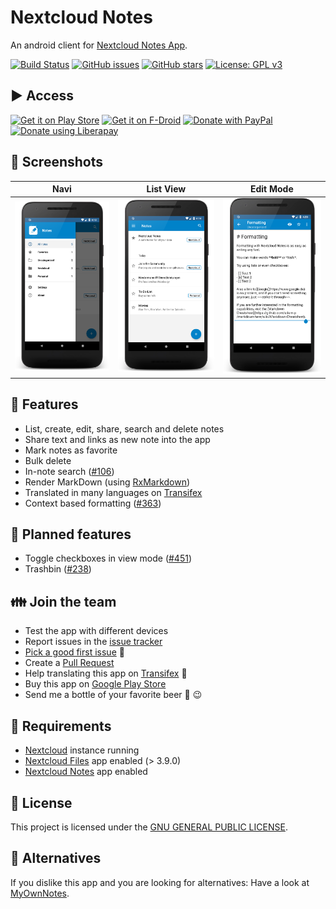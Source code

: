 # Nextcloud Notes
An android client for [Nextcloud Notes App](https://github.com/nextcloud/notes/).

[![Build Status](https://travis-ci.org/stefan-niedermann/nextcloud-notes.svg?branch=master)](https://travis-ci.org/stefan-niedermann/nextcloud-notes)
[![GitHub issues](https://img.shields.io/github/issues/stefan-niedermann/nextcloud-notes.svg)](https://github.com/stefan-niedermann/nextcloud-notes/issues)
[![GitHub stars](https://img.shields.io/github/stars/stefan-niedermann/nextcloud-notes.svg)](https://github.com/stefan-niedermann/nextcloud-notes/stargazers)
[![License: GPL v3](https://img.shields.io/badge/License-GPL%20v3-blue.svg)](https://www.gnu.org/licenses/gpl-3.0)

## :arrow_forward: Access

[<img src="https://play.google.com/intl/en_us/badges/images/generic/en_badge_web_generic.png"
      alt="Get it on Play Store"
      height="80">](https://play.google.com/store/apps/details?id=it.niedermann.owncloud.notes)
[<img src="https://f-droid.org/badge/get-it-on.png"
      alt="Get it on F-Droid"
      height="80">](https://f-droid.org/repository/browse/?fdid=it.niedermann.owncloud.notes)
[<img src="https://raw.githubusercontent.com/stefan-niedermann/paypal-donate-button/be5ad29a95ff890faee0b46d702b714b0a04aadc/paypal-donate-button.png"
      alt="Donate with PayPal"
      height="80">](https://www.paypal.com/cgi-bin/webscr?cmd=_s-xclick&hosted_button_id=K7HVLE6J7SXXA)
[![Donate using Liberapay](https://liberapay.com/assets/widgets/donate.svg)](https://liberapay.com/stefan-niedermann/donate)

## :eyes: Screenshots

| Navi | List View | Edit Mode |
| :--: | :--: | :--: |
| ![Screenshot of categories in sidebar](/fastlane/metadata/android/en-US/images/phoneScreenshots/5.png) | ![Screenshot of list view](/fastlane/metadata/android/en-US/images/phoneScreenshots/1.png) | ![Screenshot of edit view](/fastlane/metadata/android/en-US/images/phoneScreenshots/2.png) |

## :rocket: Features
* List, create, edit, share, search and delete notes
* Share text and links as new note into the app
* Mark notes as favorite
* Bulk delete
* In-note search ([#106](https://github.com/stefan-niedermann/nextcloud-notes/issues/106))
* Render MarkDown (using [RxMarkdown](https://github.com/yydcdut/RxMarkdown))
* Translated in many languages on [Transifex](https://www.transifex.com/nextcloud/nextcloud/android-notes/)
* Context based formatting ([#363](https://github.com/stefan-niedermann/nextcloud-notes/issues/363))

## :checkered_flag: Planned features
* Toggle checkboxes in view mode ([#451](https://github.com/stefan-niedermann/nextcloud-notes/issues/451))
* Trashbin ([#238](https://github.com/stefan-niedermann/nextcloud-notes/issues/238))

## :family: Join the team
* Test the app with different devices
* Report issues in the [issue tracker](https://github.com/stefan-niedermann/nextcloud-notes/issues)
* [Pick a good first issue](https://github.com/nextcloud/server/labels/good%20first%20issue) :notebook:
* Create a [Pull Request](https://opensource.guide/how-to-contribute/#opening-a-pull-request)
* Help translating this app on [Transifex](https://www.transifex.com/nextcloud/nextcloud/android-notes/) :flags:
* Buy this app on [Google Play Store](https://play.google.com/store/apps/details?id=it.niedermann.owncloud.notes)
* Send me a bottle of your favorite beer :beers: :wink:

## :link: Requirements
* [Nextcloud](https://nextcloud.com/) instance running
* [Nextcloud Files](https://github.com/nextcloud/android) app enabled (> 3.9.0)
* [Nextcloud Notes](https://github.com/nextcloud/notes) app enabled

## :notebook: License
This project is licensed under the [GNU GENERAL PUBLIC LICENSE](/LICENSE).

## :twisted_rightwards_arrows: Alternatives
If you dislike this app and you are looking for alternatives: Have a look at [MyOwnNotes](https://github.com/aykit/MyOwnNotes).
